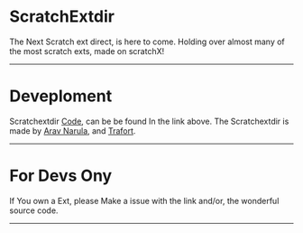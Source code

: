 
# ScratchExtdir

The Next Scratch ext direct, is here to come. Holding over almost many of the most scratch exts, made on scratchX!

----
# Deveploment

Scratchextdir [Code](https://github.com/Scratchexdirect), can be be found In the link above. The Scratchextdir is made by [Arav Narula](https://github.com/Narulacodes), and [Trafort](https://github.com/Trafort).

----

# For Devs Ony

If You own a Ext, please Make a issue with the link and/or, the wonderful source code.

----

